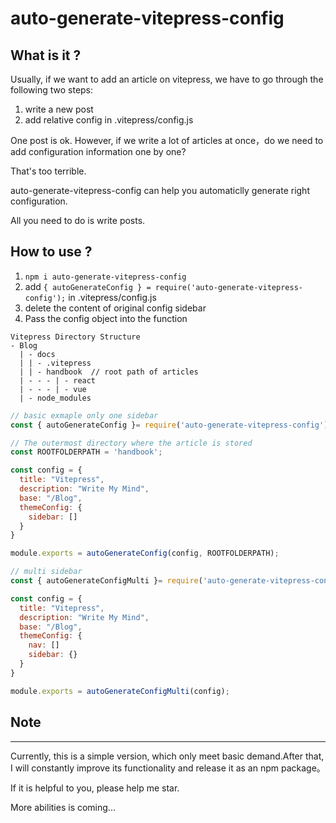 # auto-generate-vitepress-config

## What is it ?

Usually, if we want to add an article on vitepress, we have to go through the following two steps:

1. write a new post
2. add relative config in .vitepress/config.js

One post is ok. However, if we write a lot of articles at once，do we need to add configuration information one by one?

That's too terrible.

auto-generate-vitepress-config can help you automaticlly generate right configuration.

All you need to do is write posts.

## How to use ?

1. `npm i auto-generate-vitepress-config`
2. add `{ autoGenerateConfig } = require('auto-generate-vitepress-config');` in .vitepress/config.js
3. delete the content of original config sidebar
4. Pass the config object into the function

```
Vitepress Directory Structure
- Blog
  | - docs
  | | - .vitepress
  | | - handbook  // root path of articles
  | - - - | - react
  | - - - | - vue
  | - node_modules
```

```js
// basic exmaple only one sidebar
const { autoGenerateConfig }= require('auto-generate-vitepress-config');

// The outermost directory where the article is stored
const ROOTFOLDERPATH = 'handbook';

const config = {
  title: "Vitepress",
  description: "Write My Mind",
  base: "/Blog",
  themeConfig: {
    sidebar: []
  }
}

module.exports = autoGenerateConfig(config, ROOTFOLDERPATH);
```

```js
// multi sidebar
const { autoGenerateConfigMulti }= require('auto-generate-vitepress-config');

const config = {
  title: "Vitepress",
  description: "Write My Mind",
  base: "/Blog",
  themeConfig: {
    nav: []
    sidebar: {}
  }
}

module.exports = autoGenerateConfigMulti(config);
```


## Note
---
Currently, this is a simple version, which only meet basic demand.After that, I will constantly improve its functionality and release it as an npm package。

If it is helpful to you, please help me star.

More abilities is coming...